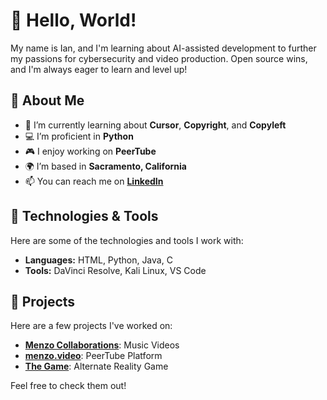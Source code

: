 # 👋 Hello, World! 

 My name is Ian, and I'm learning about AI-assisted development to further my passions for cybersecurity and video production. Open source wins, and I'm always eager to learn and level up!

## 🚀 About Me

- 🌱 I’m currently learning about **Cursor**, **Copyright**, and **Copyleft**
- 💻 I’m proficient in **Python**
- 🎮 I enjoy working on **PeerTube**
- 🌍 I’m based in **Sacramento, California**
- 📫 You can reach me on **[LinkedIn](https://www.linkedin.com/in/ianmenz/)**

## 🔧 Technologies & Tools

Here are some of the technologies and tools I work with:

- **Languages:** HTML, Python, Java, C
- **Tools:** DaVinci Resolve, Kali Linux, VS Code

## 🌟 Projects

Here are a few projects I've worked on:

- **[Menzo Collaborations](https://www.youtube.com/@MenzoCollabs)**: Music Videos
- **[menzo.video](https://menzo.video)**: PeerTube Platform
- **[The Game](https://player01ready.com)**: Alternate Reality Game

Feel free to check them out!
